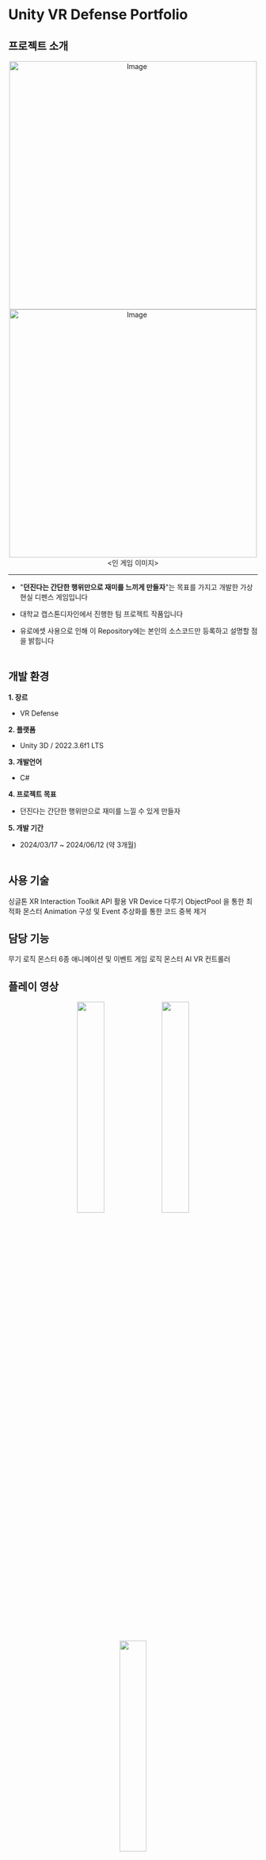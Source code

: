 # Unity VR Defense Portfolio

## 프로젝트 소개

<div align="center">
<img width="500"  alt="Image" src="https://github.com/user-attachments/assets/ce3b302a-edc5-4962-ab44-16e6afa7a7c9" />
<img width="500" alt="Image" src="https://github.com/user-attachments/assets/3ecd801b-7383-4683-9f93-bf9c689450cc" />
<인 게임 이미지>
</div>

---
+ "__던진다는 간단한 행위만으로 재미를 느끼게 만들자__"는 목표를 가지고 개발한 가상현실 디펜스 게임입니다

+ 대학교 캡스톤디자인에서 진행한 팀 프로젝트 작품입니다

+ 유로에셋 사용으로 인해 이 Repository에는 본인의 소스코드만 등록하고 설명할 점을 밝힙니다
<br></br>
## 개발 환경

__1. 장르__
   + VR Defense
     
__2. 플랫폼__
   + Unity 3D / 2022.3.6f1 LTS
     
__3. 개발언어__
   + C#
     
__4. 프로젝트 목표__
   + 던진다는 간단한 행위만으로 재미를 느낄 수 있게 만들자
     
__5. 개발 기간__
   + 2024/03/17 ~ 2024/06/12 (약 3개월)
<br></br>

## 사용 기술
싱글톤
XR Interaction Toolkit API 활용 VR Device 다루기
ObjectPool 을 통한 최적화
몬스터 Animation 구성 및 Event
추상화를 통한 코드 중복 제거

## 담당 기능
무기 로직
몬스터 6종 애니메이션 및 이벤트
게임 로직
몬스터 AI
VR 컨트롤러

## 플레이 영상
<div align="center">
   <img src="https://github.com/user-attachments/assets/d9de7504-e633-41e6-9ebf-1766b9b6bfbc" width="33%">
   <img src="https://github.com/user-attachments/assets/785a2309-895b-433c-9695-74665d3839a3" width="33%">
   <img src="https://github.com/user-attachments/assets/d4a94376-478b-481d-a00b-0c2c4cbe1693" width="33%">
      <p> [인 게임 플레이 사진 GIF] </p>
</div>

## 팀원 구성

## 게임 빌드
